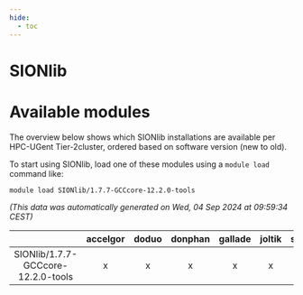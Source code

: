 ```yaml
---
hide:
  - toc
---
```


SIONlib
=======

# Available modules


The overview below shows which SIONlib installations are available per HPC-UGent Tier-2cluster, ordered based on software version (new to old).

To start using SIONlib, load one of these modules using a `module load` command like:

```shell
module load SIONlib/1.7.7-GCCcore-12.2.0-tools
```

*(This data was automatically generated on Wed, 04 Sep 2024 at 09:59:34 CEST)*  

| |accelgor|doduo|donphan|gallade|joltik|shinx|skitty|
| :---: | :---: | :---: | :---: | :---: | :---: | :---: | :---: |
|SIONlib/1.7.7-GCCcore-12.2.0-tools|x|x|x|x|x|x|x|
